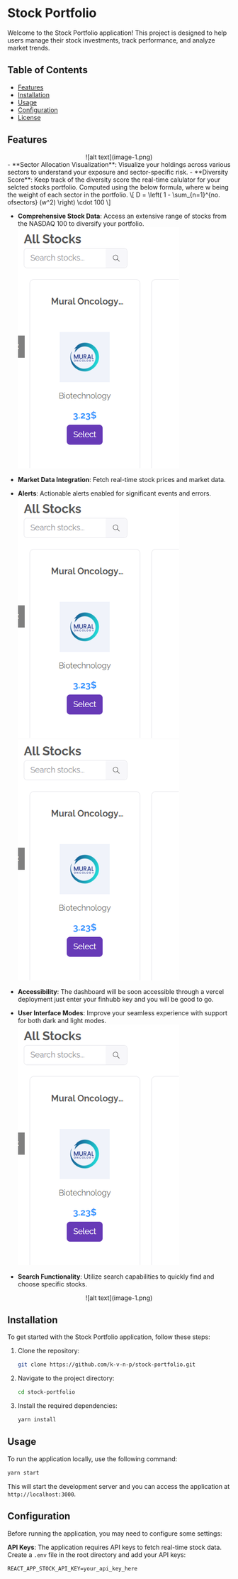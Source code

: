 # Stock Portfolio

Welcome to the Stock Portfolio application! This project is designed to help users manage their stock investments, track performance, and analyze market trends.

## Table of Contents
- [Features](#features)
- [Installation](#installation)
- [Usage](#usage)
- [Configuration](#configuration)
- [License](#license)

## Features

<!-- ![alt text](image.png) -->
<div style="text-align: center;">
![alt text](image-1.png)
</div>
- **Sector Allocation Visualization**: Visualize your holdings across various sectors to understand your exposure and sector-specific risk.
- **Diversity Score**: Keep track of the diversity score the real-time calulator for your selcted stocks portfolio. Computed using the below formula, where w being the weight of each sector in the portfolio. 
\[ D = \left( 1 - \sum_{n=1}^{no. ofsectors} (w^2) \right) \cdot 100 \]

- **Comprehensive Stock Data**: Access an extensive range of stocks from the NASDAQ 100 to diversify your portfolio. ![alt text](image-1.png)

- **Market Data Integration**: Fetch real-time stock prices and market data.
- **Alerts**: Actionable alerts enabled for significant events and errors.
![alt text](image-1.png)![alt text](image-1.png)
- **Accessibility**: The dashboard will be soon accessible through a vercel deployment just enter your finhubb key and you will be good to go.
- **User Interface Modes**: Improve your seamless experience with support for both dark and light modes.
![alt text](image-1.png)
- **Search Functionality**: Utilize search capabilities to quickly find and choose specific stocks.
<div style="text-align: center;">
    ![alt text](image-1.png)
</div>


## Installation

To get started with the Stock Portfolio application, follow these steps:

1. Clone the repository:
   ```sh
   git clone https://github.com/k-v-n-p/stock-portfolio.git
   ```
2. Navigate to the project directory:
   ```sh
   cd stock-portfolio
   ```
3. Install the required dependencies:
   ```sh
   yarn install
   ```

## Usage

To run the application locally, use the following command:

```sh
yarn start
```

This will start the development server and you can access the application at `http://localhost:3000`.

## Configuration

Before running the application, you may need to configure some settings:

**API Keys**: The application requires API keys to fetch real-time stock data. Create a `.env` file in the root directory and add your API keys: 
   ```env
   REACT_APP_STOCK_API_KEY=your_api_key_here
   ```


<!-- ## License

This project is licensed under the MIT License. See the [LICENSE](LICENSE) file for details. -->

<!-- ---
Feel free to explore, use, and contribute to the Stock Portfolio project! If you have any questions or need further assistance, please open an issue on GitHub.
``` -->